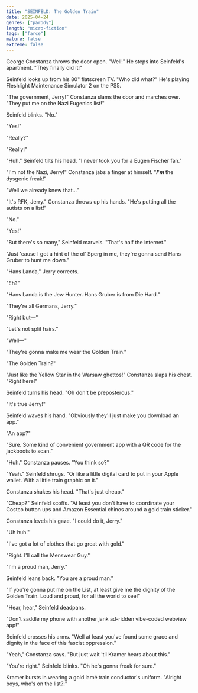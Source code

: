 ```yaml
---
title: "SEINFELD: The Golden Train"
date: 2025-04-24
genres: ["parody"]
length: "micro-fiction"
tags: ["farce"]
mature: false
extreme: false
---
```

George Constanza throws the door open. "Well!" He steps into Seinfeld's apartment. "They finally did it!"

Seinfeld looks up from his 80" flatscreen TV. "Who did what?" He's playing Fleshlight Maintenance Simulator 2 on the PS5.

"The government, Jerry!" Constanza slams the door and marches over. "They put me on the Nazi Eugenics list!"

Seinfeld blinks. "No."

"Yes!"

"Really?"

"Really!"

"Huh." Seinfeld tilts his head. "I never took you for a Eugen Fischer fan."

"I'm not the Nazi, Jerry!" Constanza jabs a finger at himself. "𝑰'𝒎 the dysgenic freak!"

"Well we already knew that..."

"It's RFK, Jerry." Constanza throws up his hands. "He's putting all the autists on a list!"

"No."

"Yes!"

"But there's so many," Seinfeld marvels. "That's half the internet."

"Just 'cause I got a hint of the ol' Sperg in me, they're gonna send Hans Gruber to hunt me down."

"Hans Landa," Jerry corrects.

"Eh?"

"Hans Landa is the Jew Hunter. Hans Gruber is from Die Hard."

"They're all Germans, Jerry."

"Right but—"

"Let's not split hairs."

"Well—"

"They're gonna make me wear the Golden Train."

"The Golden Train?"

"Just like the Yellow Star in the Warsaw ghettos!" Constanza slaps his chest. "Right here!"

Seinfeld turns his head. "Oh don't be preposterous."

"It's true Jerry!"

Seinfeld waves his hand. "Obviously they'll just make you download an app."

"An app?"

"Sure. Some kind of convenient government app with a QR code for the jackboots to scan."

"Huh." Constanza pauses. "You think so?"

"Yeah." Seinfeld shrugs. "Or like a little digital card to put in your Apple wallet. With a little train graphic on it."

Constanza shakes his head. "That's just cheap."

"Cheap?" Seinfeld scoffs. "At least you don't have to coordinate your Costco button ups and Amazon Essential chinos around a gold train sticker."

Constanza levels his gaze. "I could do it, Jerry."

"Uh huh."

"I've got a lot of clothes that go great with gold."

"Right. I'll call the Menswear Guy."

"I'm a proud man, Jerry."

Seinfeld leans back. "You are a proud man."

"If you're gonna put me on the List, at least give me the dignity of the Golden Train. Loud and proud, for all the world to see!"

"Hear, hear," Seinfeld deadpans.

"Don't saddle my phone with another jank ad-ridden vibe-coded webview app!"

Seinfeld crosses his arms. "Well at least you've found some grace and dignity in the face of this fascist oppression."

"Yeah," Constanza says. "But just wait 'til Kramer hears about this."

"You're right." Seinfeld blinks. "Oh he's gonna freak for sure."

Kramer bursts in wearing a gold lamé train conductor's uniform. "Alright boys, who's on the list?!"
